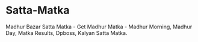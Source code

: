 # Satta-Matka
Madhur Bazar Satta Matka - Get Madhur Matka - Madhur Morning, Madhur Day, Matka Results, Dpboss, Kalyan Satta Matka.
